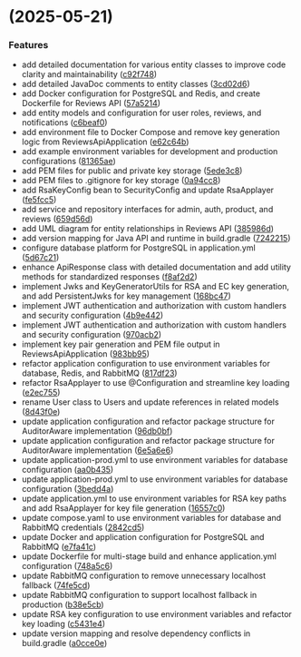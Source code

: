 #  (2025-05-21)


### Features

* add detailed documentation for various entity classes to improve code clarity and maintainability ([c92f748](https://github.com/saintbassanaga/reviews-api/commit/c92f74863649ce9ba77758581166bc8dbe63d584))
* add detailed JavaDoc comments to entity classes ([3cd02d6](https://github.com/saintbassanaga/reviews-api/commit/3cd02d6f9bd1747276866bf279a14a2109806a31))
* add Docker configuration for PostgreSQL and Redis, and create Dockerfile for Reviews API ([57a5214](https://github.com/saintbassanaga/reviews-api/commit/57a5214c6388b721514b673ab371938da26c2869))
* add entity models and configuration for user roles, reviews, and notifications ([c6beaf0](https://github.com/saintbassanaga/reviews-api/commit/c6beaf0c24e8ab30a71cce1c3c7ff5cf476cb6de))
* add environment file to Docker Compose and remove key generation logic from ReviewsApiApplication ([e62c64b](https://github.com/saintbassanaga/reviews-api/commit/e62c64b9bff854365fc8fe4cf0251165e8aebb2a))
* add example environment variables for development and production configurations ([81365ae](https://github.com/saintbassanaga/reviews-api/commit/81365ae8c797089a447feb2c1f56458b9e7470b3))
* add PEM files for public and private key storage ([5ede3c8](https://github.com/saintbassanaga/reviews-api/commit/5ede3c8148e58677902a70a5e4bb5d805bad46b4))
* add PEM files to .gitignore for key storage ([0a94cc8](https://github.com/saintbassanaga/reviews-api/commit/0a94cc8daf99503b6b7fe6348da6a3e0c92fbecc))
* add RsaKeyConfig bean to SecurityConfig and update RsaApplayer ([fe5fcc5](https://github.com/saintbassanaga/reviews-api/commit/fe5fcc50752864fefad4ad8f69be70f04dc81a17))
* add service and repository interfaces for admin, auth, product, and reviews ([659d56d](https://github.com/saintbassanaga/reviews-api/commit/659d56d009f2c926e1aa01510bfcc4e50ad211a3))
* add UML diagram for entity relationships in Reviews API ([385986d](https://github.com/saintbassanaga/reviews-api/commit/385986dcee804c629331f9a86d7ea4fefe225d69))
* add version mapping for Java API and runtime in build.gradle ([7242215](https://github.com/saintbassanaga/reviews-api/commit/724221526b4c09b222e7f74fee1f7307d3084b57))
* configure database platform for PostgreSQL in application.yml ([5d67c21](https://github.com/saintbassanaga/reviews-api/commit/5d67c21f6f5f028acbe914d0fe0870f190326ae5))
* enhance ApiResponse class with detailed documentation and add utility methods for standardized responses ([f8af2d2](https://github.com/saintbassanaga/reviews-api/commit/f8af2d26cd1fb0509cee6fb18f2c6edc088324a6))
* implement Jwks and KeyGeneratorUtils for RSA and EC key generation, and add PersistentJwks for key management ([168bc47](https://github.com/saintbassanaga/reviews-api/commit/168bc473259d973df9cc282d1152e39cd00bbe06))
* implement JWT authentication and authorization with custom handlers and security configuration ([4b9e442](https://github.com/saintbassanaga/reviews-api/commit/4b9e44251a98b2fbaacecfbb1784cf74fb4c1aa2))
* implement JWT authentication and authorization with custom handlers and security configuration ([970acb2](https://github.com/saintbassanaga/reviews-api/commit/970acb287a89b2d16c4109c79ba7d66afef3a421))
* implement key pair generation and PEM file output in ReviewsApiApplication ([983bb95](https://github.com/saintbassanaga/reviews-api/commit/983bb955358375e1d5fdd3fd1072f115fc5b96b4))
* refactor application configuration to use environment variables for database, Redis, and RabbitMQ ([817df23](https://github.com/saintbassanaga/reviews-api/commit/817df230819a39f58b55cea02ce034b9df1256c5))
* refactor RsaApplayer to use @Configuration and streamline key loading ([e2ec755](https://github.com/saintbassanaga/reviews-api/commit/e2ec755dab584414fae8354e3cd05f135b6bad58))
* rename User class to Users and update references in related models ([8d43f0e](https://github.com/saintbassanaga/reviews-api/commit/8d43f0e17ecb3c62d3a746c733d11af45c8c9e31))
* update application configuration and refactor package structure for AuditorAware implementation ([96db0bf](https://github.com/saintbassanaga/reviews-api/commit/96db0bf7e3c9f16065fadae5672b0043c08ccd25))
* update application configuration and refactor package structure for AuditorAware implementation ([6e5a6e6](https://github.com/saintbassanaga/reviews-api/commit/6e5a6e60644acced5d183766d13dcf891327a108))
* update application-prod.yml to use environment variables for database configuration ([aa0b435](https://github.com/saintbassanaga/reviews-api/commit/aa0b435150429bb33aecd980bd8b8a4fe2b9e3e7))
* update application-prod.yml to use environment variables for database configuration ([3bedd4a](https://github.com/saintbassanaga/reviews-api/commit/3bedd4af6b838198d305f92fa25c18bbf96162ed))
* update application.yml to use environment variables for RSA key paths and add RsaApplayer for key file generation ([16557c0](https://github.com/saintbassanaga/reviews-api/commit/16557c0d5ffa43882ed1168161492ec2ca909431))
* update compose.yaml to use environment variables for database and RabbitMQ credentials ([2842cd5](https://github.com/saintbassanaga/reviews-api/commit/2842cd56782cd1d29320a3214423d231624ed4bf))
* update Docker and application configuration for PostgreSQL and RabbitMQ ([e7fa41c](https://github.com/saintbassanaga/reviews-api/commit/e7fa41c5448b4eafc9227f62e23742f90f817514))
* update Dockerfile for multi-stage build and enhance application.yml configuration ([748a5c6](https://github.com/saintbassanaga/reviews-api/commit/748a5c648f129441170a06866cb3076766d75b30))
* update RabbitMQ configuration to remove unnecessary localhost fallback ([74fe5cd](https://github.com/saintbassanaga/reviews-api/commit/74fe5cdabd69a244a74e0fe3ce94c2b1e1770547))
* update RabbitMQ configuration to support localhost fallback in production ([b38e5cb](https://github.com/saintbassanaga/reviews-api/commit/b38e5cb6f099faf5e480dec15a0abf5e1b2004d3))
* update RSA key configuration to use environment variables and refactor key loading ([c5431e4](https://github.com/saintbassanaga/reviews-api/commit/c5431e456effaad4128a30293c2a6019f43c94c3))
* update version mapping and resolve dependency conflicts in build.gradle ([a0cce0e](https://github.com/saintbassanaga/reviews-api/commit/a0cce0e9edbb740883837da79c25118f884aa567))



